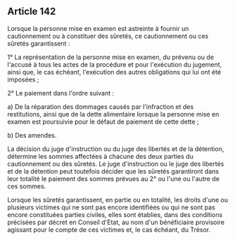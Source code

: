 Article 142
----
Lorsque la personne mise en examen est astreinte à fournir un cautionnement ou à
constituer des sûretés, ce cautionnement ou ces sûretés garantissent :

1° La représentation de la personne mise en examen, du prévenu ou de l'accusé à
tous les actes de la procédure et pour l'exécution du jugement, ainsi que, le
cas échéant, l'exécution des autres obligations qui lui ont été imposées ;

2° Le paiement dans l'ordre suivant :

a) De la réparation des dommages causés par l'infraction et des restitutions,
ainsi que de la dette alimentaire lorsque la personne mise en examen est
poursuivie pour le défaut de paiement de cette dette ;

b) Des amendes.

La décision du juge d'instruction ou du juge des libertés et de la détention,
détermine les sommes affectées à chacune des deux parties du cautionnement ou
des sûretés. Le juge d'instruction ou le juge des libertés et de la détention
peut toutefois décider que les sûretés garantiront dans leur totalité le
paiement des sommes prévues au 2° ou l'une ou l'autre de ces sommes.

Lorsque les sûretés garantissent, en partie ou en totalité, les droits d'une ou
plusieurs victimes qui ne sont pas encore identifiées ou qui ne sont pas encore
constituées parties civiles, elles sont établies, dans des conditions précisées
par décret en Conseil d'Etat, au nom d'un bénéficiaire provisoire agissant pour
le compte de ces victimes et, le cas échéant, du Trésor.
